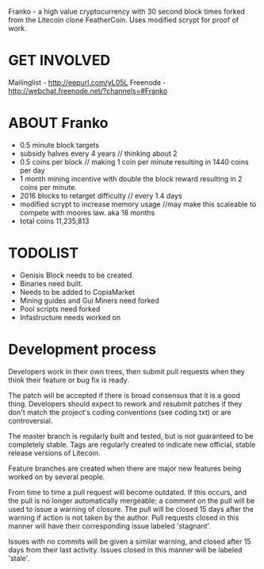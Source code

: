 ₣ranko - a high value cryptocurrency with 30 second block times forked from the Litecoin clone FeatherCoin. Uses modified scrypt for proof of work.

GET INVOLVED
===================
Mailinglist - http://eepurl.com/yL05L
Freenode    - http://webchat.freenode.net/?channels=#Franko

ABOUT ₣ranko
===================
 - 0.5 minute block targets
 - subsidy halves every 4 years // thinking about 2
 - 0.5 coins per block // making 1 coin per minute resulting in 1440 coins per day
 - 1 month mining incentive with double the block reward resulting in 2 coins per minute.
 - 2016 blocks to retarget difficulty // every 1.4 days
 - modified scrypt to increase memory usage //may make this scaleable to compete with moores law. aka 18 months
 - total coins 11,235,813

TODOLIST
===================
- Genisis Block needs to be created.
- Binaries need built.
- Needs to be added to CopiaMarket
- Mining guides and Gui Miners need forked
- Pool scripts need forked
- Infastructure needs worked on

Development process
===================
Developers work in their own trees, then submit pull requests when
they think their feature or bug fix is ready.

The patch will be accepted if there is broad consensus that it is a
good thing.  Developers should expect to rework and resubmit patches
if they don't match the project's coding conventions (see coding.txt)
or are controversial.

The master branch is regularly built and tested, but is not guaranteed
to be completely stable. Tags are regularly created to indicate new
official, stable release versions of Litecoin.

Feature branches are created when there are major new features being
worked on by several people.

From time to time a pull request will become outdated. If this occurs, and
the pull is no longer automatically mergeable; a comment on the pull will
be used to issue a warning of closure. The pull will be closed 15 days
after the warning if action is not taken by the author. Pull requests closed
in this manner will have their corresponding issue labeled 'stagnant'.

Issues with no commits will be given a similar warning, and closed after
15 days from their last activity. Issues closed in this manner will be 
labeled 'stale'. 
